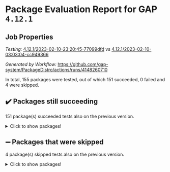 # Package Evaluation Report for GAP `4.12.1`

## Job Properties

*Testing:* [4.12.1/2023-02-10-23:20:45-77099dfd](https://github.com/gap-system/PackageDistro/blob/data/reports/4.12.1/2023-02-10-23:20:45-77099dfd) vs [4.12.1/2023-02-10-03:03:04-cc949366](https://github.com/gap-system/PackageDistro/blob/data/reports/4.12.1/2023-02-10-03:03:04-cc949366)

*Generated by Workflow:* https://github.com/gap-system/PackageDistro/actions/runs/4148260710

In total, 155 packages were tested, out of which 151 succeeded, 0 failed and 4 were skipped.

## :heavy_check_mark: Packages still succeeding

151 package(s) succeeded tests also on the previous version.
<details><summary>Click to show packages!</summary>

- 4ti2interface 2023.01-01 [(success)](https://github.com/gap-system/PackageDistro/actions/runs/4148260710/jobs/7176219874)
- ace 5.6.2 [(success)](https://github.com/gap-system/PackageDistro/actions/runs/4148260710/jobs/7176219990)
- aclib 1.3.2 [(success)](https://github.com/gap-system/PackageDistro/actions/runs/4148260710/jobs/7176220102)
- agt 0.3.1 [(success)](https://github.com/gap-system/PackageDistro/actions/runs/4148260710/jobs/7176220191)
- alnuth 3.2.1 [(success)](https://github.com/gap-system/PackageDistro/actions/runs/4148260710/jobs/7176220291)
- anupq 3.3.0 [(success)](https://github.com/gap-system/PackageDistro/actions/runs/4148260710/jobs/7176220404)
- atlasrep 2.1.6 [(success)](https://github.com/gap-system/PackageDistro/actions/runs/4148260710/jobs/7176220496)
- autodoc 2022.10.20 [(success)](https://github.com/gap-system/PackageDistro/actions/runs/4148260710/jobs/7176220618)
- automata 1.15 [(success)](https://github.com/gap-system/PackageDistro/actions/runs/4148260710/jobs/7176220749)
- automgrp 1.3.2 [(success)](https://github.com/gap-system/PackageDistro/actions/runs/4148260710/jobs/7176220857)
- autpgrp 1.11 [(success)](https://github.com/gap-system/PackageDistro/actions/runs/4148260710/jobs/7176220980)
- cap 2023.02-06 [(success)](https://github.com/gap-system/PackageDistro/actions/runs/4148260710/jobs/7176221083)
- caratinterface 2.3.4 [(success)](https://github.com/gap-system/PackageDistro/actions/runs/4148260710/jobs/7176221222)
- cddinterface 2022.11.01 [(success)](https://github.com/gap-system/PackageDistro/actions/runs/4148260710/jobs/7176221326)
- circle 1.6.5 [(success)](https://github.com/gap-system/PackageDistro/actions/runs/4148260710/jobs/7176221450)
- classicpres 1.22 [(success)](https://github.com/gap-system/PackageDistro/actions/runs/4148260710/jobs/7176221571)
- cohomolo 1.6.11 [(success)](https://github.com/gap-system/PackageDistro/actions/runs/4148260710/jobs/7176221708)
- congruence 1.2.4 [(success)](https://github.com/gap-system/PackageDistro/actions/runs/4148260710/jobs/7176221810)
- corelg 1.56 [(success)](https://github.com/gap-system/PackageDistro/actions/runs/4148260710/jobs/7176221918)
- crime 1.6 [(success)](https://github.com/gap-system/PackageDistro/actions/runs/4148260710/jobs/7176222021)
- crisp 1.4.6 [(success)](https://github.com/gap-system/PackageDistro/actions/runs/4148260710/jobs/7176222113)
- crypting 0.10.4 [(success)](https://github.com/gap-system/PackageDistro/actions/runs/4148260710/jobs/7176222201)
- cryst 4.1.25 [(success)](https://github.com/gap-system/PackageDistro/actions/runs/4148260710/jobs/7176222309)
- crystcat 1.1.10 [(success)](https://github.com/gap-system/PackageDistro/actions/runs/4148260710/jobs/7176222427)
- ctbllib 1.3.4 [(success)](https://github.com/gap-system/PackageDistro/actions/runs/4148260710/jobs/7176222546)
- cubefree 1.19 [(success)](https://github.com/gap-system/PackageDistro/actions/runs/4148260710/jobs/7176222678)
- curlinterface 2.3.1 [(success)](https://github.com/gap-system/PackageDistro/actions/runs/4148260710/jobs/7176222812)
- cvec 2.7.6 [(success)](https://github.com/gap-system/PackageDistro/actions/runs/4148260710/jobs/7176222937)
- datastructures 0.3.0 [(success)](https://github.com/gap-system/PackageDistro/actions/runs/4148260710/jobs/7176223030)
- deepthought 1.0.6 [(success)](https://github.com/gap-system/PackageDistro/actions/runs/4148260710/jobs/7176223135)
- design 1.7 [(success)](https://github.com/gap-system/PackageDistro/actions/runs/4148260710/jobs/7176223265)
- difsets 2.3.1 [(success)](https://github.com/gap-system/PackageDistro/actions/runs/4148260710/jobs/7176223401)
- digraphs 1.6.1 [(success)](https://github.com/gap-system/PackageDistro/actions/runs/4148260710/jobs/7176223538)
- edim 1.3.6 [(success)](https://github.com/gap-system/PackageDistro/actions/runs/4148260710/jobs/7176223654)
- example 4.3.3 [(success)](https://github.com/gap-system/PackageDistro/actions/runs/4148260710/jobs/7176223772)
- examplesforhomalg 2022.11-01 [(success)](https://github.com/gap-system/PackageDistro/actions/runs/4148260710/jobs/7176223863)
- factint 1.6.3 [(success)](https://github.com/gap-system/PackageDistro/actions/runs/4148260710/jobs/7176223942)
- ferret 1.0.9 [(success)](https://github.com/gap-system/PackageDistro/actions/runs/4148260710/jobs/7176224034)
- fga 1.4.0 [(success)](https://github.com/gap-system/PackageDistro/actions/runs/4148260710/jobs/7176224136)
- fining 1.5.5 [(success)](https://github.com/gap-system/PackageDistro/actions/runs/4148260710/jobs/7176224223)
- float 1.0.3 [(success)](https://github.com/gap-system/PackageDistro/actions/runs/4148260710/jobs/7176224305)
- format 1.4.3 [(success)](https://github.com/gap-system/PackageDistro/actions/runs/4148260710/jobs/7176224380)
- forms 1.2.9 [(success)](https://github.com/gap-system/PackageDistro/actions/runs/4148260710/jobs/7176224462)
- fplsa 1.2.6 [(success)](https://github.com/gap-system/PackageDistro/actions/runs/4148260710/jobs/7176224572)
- fr 2.4.12 [(success)](https://github.com/gap-system/PackageDistro/actions/runs/4148260710/jobs/7176224660)
- francy 1.2.5 [(success)](https://github.com/gap-system/PackageDistro/actions/runs/4148260710/jobs/7176224751)
- fwtree 1.3 [(success)](https://github.com/gap-system/PackageDistro/actions/runs/4148260710/jobs/7176224841)
- gapdoc 1.6.6 [(success)](https://github.com/gap-system/PackageDistro/actions/runs/4148260710/jobs/7176224974)
- gauss 2023.01-01 [(success)](https://github.com/gap-system/PackageDistro/actions/runs/4148260710/jobs/7176225100)
- gaussforhomalg 2022.08-03 [(success)](https://github.com/gap-system/PackageDistro/actions/runs/4148260710/jobs/7176225168)
- gbnp 1.0.5 [(success)](https://github.com/gap-system/PackageDistro/actions/runs/4148260710/jobs/7176225242)
- generalizedmorphismsforcap 2023.01-01 [(success)](https://github.com/gap-system/PackageDistro/actions/runs/4148260710/jobs/7176225306)
- genss 1.6.8 [(success)](https://github.com/gap-system/PackageDistro/actions/runs/4148260710/jobs/7176225396)
- gradedmodules 2022.09-02 [(success)](https://github.com/gap-system/PackageDistro/actions/runs/4148260710/jobs/7176225486)
- gradedringforhomalg 2022.11-01 [(success)](https://github.com/gap-system/PackageDistro/actions/runs/4148260710/jobs/7176225573)
- grape 4.9.0 [(success)](https://github.com/gap-system/PackageDistro/actions/runs/4148260710/jobs/7176225656)
- groupoids 1.73 [(success)](https://github.com/gap-system/PackageDistro/actions/runs/4148260710/jobs/7176225732)
- grpconst 2.6.3 [(success)](https://github.com/gap-system/PackageDistro/actions/runs/4148260710/jobs/7176225782)
- guarana 0.96.3 [(success)](https://github.com/gap-system/PackageDistro/actions/runs/4148260710/jobs/7176225834)
- guava 3.18 [(success)](https://github.com/gap-system/PackageDistro/actions/runs/4148260710/jobs/7176225895)
- hap 1.50 [(success)](https://github.com/gap-system/PackageDistro/actions/runs/4148260710/jobs/7176225978)
- hapcryst 0.1.15 [(success)](https://github.com/gap-system/PackageDistro/actions/runs/4148260710/jobs/7176226067)
- hecke 1.5.3 [(success)](https://github.com/gap-system/PackageDistro/actions/runs/4148260710/jobs/7176226205)
- help 3.5 [(success)](https://github.com/gap-system/PackageDistro/actions/runs/4148260710/jobs/7176226277)
- homalg 2022.12-02 [(success)](https://github.com/gap-system/PackageDistro/actions/runs/4148260710/jobs/7176226373)
- homalgtocas 2022.11-02 [(success)](https://github.com/gap-system/PackageDistro/actions/runs/4148260710/jobs/7176226469)
- idrel 2.45 [(success)](https://github.com/gap-system/PackageDistro/actions/runs/4148260710/jobs/7176226551)
- images 1.3.1 [(success)](https://github.com/gap-system/PackageDistro/actions/runs/4148260710/jobs/7176226629)
- intpic 0.3.0 [(success)](https://github.com/gap-system/PackageDistro/actions/runs/4148260710/jobs/7176226710)
- io 4.8.1 [(success)](https://github.com/gap-system/PackageDistro/actions/runs/4148260710/jobs/7176226805)
- io_forhomalg 2022.11-01 [(success)](https://github.com/gap-system/PackageDistro/actions/runs/4148260710/jobs/7176226897)
- irredsol 1.4.4 [(success)](https://github.com/gap-system/PackageDistro/actions/runs/4148260710/jobs/7176226962)
- json 2.1.1 [(success)](https://github.com/gap-system/PackageDistro/actions/runs/4148260710/jobs/7176227088)
- jupyterkernel 1.4.1 [(success)](https://github.com/gap-system/PackageDistro/actions/runs/4148260710/jobs/7176227171)
- jupyterviz 1.5.6 [(success)](https://github.com/gap-system/PackageDistro/actions/runs/4148260710/jobs/7176227246)
- kan 1.35 [(success)](https://github.com/gap-system/PackageDistro/actions/runs/4148260710/jobs/7176227326)
- kbmag 1.5.11 [(success)](https://github.com/gap-system/PackageDistro/actions/runs/4148260710/jobs/7176227386)
- laguna 3.9.5 [(success)](https://github.com/gap-system/PackageDistro/actions/runs/4148260710/jobs/7176227462)
- liealgdb 2.2.1 [(success)](https://github.com/gap-system/PackageDistro/actions/runs/4148260710/jobs/7176227535)
- liepring 2.8 [(success)](https://github.com/gap-system/PackageDistro/actions/runs/4148260710/jobs/7176227608)
- liering 2.4.2 [(success)](https://github.com/gap-system/PackageDistro/actions/runs/4148260710/jobs/7176227700)
- linearalgebraforcap 2023.02-02 [(success)](https://github.com/gap-system/PackageDistro/actions/runs/4148260710/jobs/7176227774)
- localizeringforhomalg 2022.11-01 [(success)](https://github.com/gap-system/PackageDistro/actions/runs/4148260710/jobs/7176227863)
- loops 3.4.3 [(success)](https://github.com/gap-system/PackageDistro/actions/runs/4148260710/jobs/7176227949)
- lpres 1.0.3 [(success)](https://github.com/gap-system/PackageDistro/actions/runs/4148260710/jobs/7176228022)
- majoranaalgebras 1.5.1 [(success)](https://github.com/gap-system/PackageDistro/actions/runs/4148260710/jobs/7176228097)
- mapclass 1.4.6 [(success)](https://github.com/gap-system/PackageDistro/actions/runs/4148260710/jobs/7176228183)
- matgrp 0.70 [(success)](https://github.com/gap-system/PackageDistro/actions/runs/4148260710/jobs/7176228290)
- matricesforhomalg 2023.01-01 [(success)](https://github.com/gap-system/PackageDistro/actions/runs/4148260710/jobs/7176228415)
- modisom 2.5.3 [(success)](https://github.com/gap-system/PackageDistro/actions/runs/4148260710/jobs/7176228557)
- modulepresentationsforcap 2022.12-01 [(success)](https://github.com/gap-system/PackageDistro/actions/runs/4148260710/jobs/7176228652)
- modules 2022.11-01 [(success)](https://github.com/gap-system/PackageDistro/actions/runs/4148260710/jobs/7176228788)
- monoidalcategories 2023.02-03 [(success)](https://github.com/gap-system/PackageDistro/actions/runs/4148260710/jobs/7176228916)
- nconvex 2022.09-01 [(success)](https://github.com/gap-system/PackageDistro/actions/runs/4148260710/jobs/7176229023)
- nilmat 1.4.2 [(success)](https://github.com/gap-system/PackageDistro/actions/runs/4148260710/jobs/7176229124)
- nock 1.5 [(success)](https://github.com/gap-system/PackageDistro/actions/runs/4148260710/jobs/7176229233)
- normalizinterface 1.3.5 [(success)](https://github.com/gap-system/PackageDistro/actions/runs/4148260710/jobs/7176229347)
- nq 2.5.9 [(success)](https://github.com/gap-system/PackageDistro/actions/runs/4148260710/jobs/7176229457)
- numericalsgps 1.3.1 [(success)](https://github.com/gap-system/PackageDistro/actions/runs/4148260710/jobs/7176229571)
- openmath 11.5.2 [(success)](https://github.com/gap-system/PackageDistro/actions/runs/4148260710/jobs/7176229674)
- orb 4.9.0 [(success)](https://github.com/gap-system/PackageDistro/actions/runs/4148260710/jobs/7176229800)
- packagemanager 1.4.0 [(success)](https://github.com/gap-system/PackageDistro/actions/runs/4148260710/jobs/7176229911)
- patternclass 2.4.3 [(success)](https://github.com/gap-system/PackageDistro/actions/runs/4148260710/jobs/7176230014)
- permut 2.0.4 [(success)](https://github.com/gap-system/PackageDistro/actions/runs/4148260710/jobs/7176230185)
- polenta 1.3.10 [(success)](https://github.com/gap-system/PackageDistro/actions/runs/4148260710/jobs/7176230397)
- polymaking 0.8.6 [(success)](https://github.com/gap-system/PackageDistro/actions/runs/4148260710/jobs/7176230476)
- primgrp 3.4.3 [(success)](https://github.com/gap-system/PackageDistro/actions/runs/4148260710/jobs/7176230656)
- profiling 2.5.2 [(success)](https://github.com/gap-system/PackageDistro/actions/runs/4148260710/jobs/7176230776)
- qpa 1.34 [(success)](https://github.com/gap-system/PackageDistro/actions/runs/4148260710/jobs/7176230856)
- quagroup 1.8.3 [(success)](https://github.com/gap-system/PackageDistro/actions/runs/4148260710/jobs/7176230946)
- radiroot 2.9 [(success)](https://github.com/gap-system/PackageDistro/actions/runs/4148260710/jobs/7176231037)
- rcwa 4.7.1 [(success)](https://github.com/gap-system/PackageDistro/actions/runs/4148260710/jobs/7176231132)
- rds 1.8 [(success)](https://github.com/gap-system/PackageDistro/actions/runs/4148260710/jobs/7176231204)
- recog 1.4.2 [(success)](https://github.com/gap-system/PackageDistro/actions/runs/4148260710/jobs/7176231338)
- repndecomp 1.3.0 [(success)](https://github.com/gap-system/PackageDistro/actions/runs/4148260710/jobs/7176231454)
- repsn 3.1.0 [(success)](https://github.com/gap-system/PackageDistro/actions/runs/4148260710/jobs/7176231544)
- resclasses 4.7.3 [(success)](https://github.com/gap-system/PackageDistro/actions/runs/4148260710/jobs/7176231628)
- ringsforhomalg 2023.02-01 [(success)](https://github.com/gap-system/PackageDistro/actions/runs/4148260710/jobs/7176231701)
- sco 2022.09-01 [(success)](https://github.com/gap-system/PackageDistro/actions/runs/4148260710/jobs/7176231796)
- scscp 2.4.0 [(success)](https://github.com/gap-system/PackageDistro/actions/runs/4148260710/jobs/7176231873)
- semigroups 5.2.0 [(success)](https://github.com/gap-system/PackageDistro/actions/runs/4148260710/jobs/7176231962)
- sglppow 2.3 [(success)](https://github.com/gap-system/PackageDistro/actions/runs/4148260710/jobs/7176232039)
- sgpviz 0.999.5 [(success)](https://github.com/gap-system/PackageDistro/actions/runs/4148260710/jobs/7176232131)
- simpcomp 2.1.14 [(success)](https://github.com/gap-system/PackageDistro/actions/runs/4148260710/jobs/7176232213)
- singular 2023.02.09 [(success)](https://github.com/gap-system/PackageDistro/actions/runs/4148260710/jobs/7176232290)
- sl2reps 1.1 [(success)](https://github.com/gap-system/PackageDistro/actions/runs/4148260710/jobs/7176232358)
- sla 1.5.3 [(success)](https://github.com/gap-system/PackageDistro/actions/runs/4148260710/jobs/7176232444)
- smallgrp 1.5.1 [(success)](https://github.com/gap-system/PackageDistro/actions/runs/4148260710/jobs/7176232505)
- smallsemi 0.6.13 [(success)](https://github.com/gap-system/PackageDistro/actions/runs/4148260710/jobs/7176232580)
- sonata 2.9.6 [(success)](https://github.com/gap-system/PackageDistro/actions/runs/4148260710/jobs/7176232663)
- sophus 1.27 [(success)](https://github.com/gap-system/PackageDistro/actions/runs/4148260710/jobs/7176232744)
- spinsym 1.5.2 [(success)](https://github.com/gap-system/PackageDistro/actions/runs/4148260710/jobs/7176232825)
- standardff 0.9.4 [(success)](https://github.com/gap-system/PackageDistro/actions/runs/4148260710/jobs/7176232918)
- symbcompcc 1.3.2 [(success)](https://github.com/gap-system/PackageDistro/actions/runs/4148260710/jobs/7176233004)
- thelma 1.3 [(success)](https://github.com/gap-system/PackageDistro/actions/runs/4148260710/jobs/7176233081)
- tomlib 1.2.9 [(success)](https://github.com/gap-system/PackageDistro/actions/runs/4148260710/jobs/7176233193)
- toolsforhomalg 2023.01-01 [(success)](https://github.com/gap-system/PackageDistro/actions/runs/4148260710/jobs/7176233268)
- toric 1.9.5 [(success)](https://github.com/gap-system/PackageDistro/actions/runs/4148260710/jobs/7176233357)
- toricvarieties 2022.07.13 [(success)](https://github.com/gap-system/PackageDistro/actions/runs/4148260710/jobs/7176233427)
- transgrp 3.6.3 [(success)](https://github.com/gap-system/PackageDistro/actions/runs/4148260710/jobs/7176233495)
- ugaly 4.0.3 [(success)](https://github.com/gap-system/PackageDistro/actions/runs/4148260710/jobs/7176233579)
- unipot 1.5 [(success)](https://github.com/gap-system/PackageDistro/actions/runs/4148260710/jobs/7176233658)
- unitlib 4.1.0 [(success)](https://github.com/gap-system/PackageDistro/actions/runs/4148260710/jobs/7176233738)
- utils 0.82 [(success)](https://github.com/gap-system/PackageDistro/actions/runs/4148260710/jobs/7176233828)
- uuid 0.7 [(success)](https://github.com/gap-system/PackageDistro/actions/runs/4148260710/jobs/7176233910)
- walrus 0.9991 [(success)](https://github.com/gap-system/PackageDistro/actions/runs/4148260710/jobs/7176233983)
- wedderga 4.10.2 [(success)](https://github.com/gap-system/PackageDistro/actions/runs/4148260710/jobs/7176234041)
- xmod 2.88 [(success)](https://github.com/gap-system/PackageDistro/actions/runs/4148260710/jobs/7176234117)
- xmodalg 1.23 [(success)](https://github.com/gap-system/PackageDistro/actions/runs/4148260710/jobs/7176234198)
- yangbaxter 0.10.2 [(success)](https://github.com/gap-system/PackageDistro/actions/runs/4148260710/jobs/7176234264)
- zeromqinterface 0.14 [(success)](https://github.com/gap-system/PackageDistro/actions/runs/4148260710/jobs/7176234359)
</details>

## :heavy_minus_sign: Packages that were skipped

4 package(s) skipped tests also on the previous version.
<details><summary>Click to show packages!</summary>

- browse 1.8.20 [(skipped)](https://github.com/gap-system/PackageDistro/actions/runs/4148260710/jobs/7176072143)
- itc 1.5.1 [(skipped)](https://github.com/gap-system/PackageDistro/actions/runs/4148260710/jobs/7176072143)
- polycyclic 2.16 [(skipped)](https://github.com/gap-system/PackageDistro/actions/runs/4148260710/jobs/7176072143)
- xgap 4.31 [(skipped)](https://github.com/gap-system/PackageDistro/actions/runs/4148260710/jobs/7176072143)
</details>

